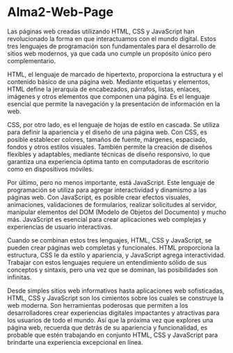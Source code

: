 # Alma2-Web-Page

Las páginas web creadas utilizando HTML, CSS y JavaScript han revolucionado la forma en que interactuamos con el mundo digital. Estos tres lenguajes de programación son fundamentales para el desarrollo de sitios web modernos, ya que cada uno cumple un propósito único pero complementario.

HTML, el lenguaje de marcado de hipertexto, proporciona la estructura y el contenido básico de una página web. Mediante etiquetas y elementos, HTML define la jerarquía de encabezados, párrafos, listas, enlaces, imágenes y otros elementos que componen una página. Es el lenguaje esencial que permite la navegación y la presentación de información en la web.

CSS, por otro lado, es el lenguaje de hojas de estilo en cascada. Se utiliza para definir la apariencia y el diseño de una página web. Con CSS, es posible establecer colores, tamaños de fuente, márgenes, espaciado, fondos y otros estilos visuales. También permite la creación de diseños flexibles y adaptables, mediante técnicas de diseño responsivo, lo que garantiza una experiencia óptima tanto en computadoras de escritorio como en dispositivos móviles.

Por último, pero no menos importante, está JavaScript. Este lenguaje de programación se utiliza para agregar interactividad y dinamismo a las páginas web. Con JavaScript, es posible crear efectos visuales, animaciones, validaciones de formularios, realizar solicitudes al servidor, manipular elementos del DOM (Modelo de Objetos del Documento) y mucho más. JavaScript es esencial para crear aplicaciones web complejas y experiencias de usuario interactivas.

Cuando se combinan estos tres lenguajes, HTML, CSS y JavaScript, se pueden crear páginas web completas y funcionales. HTML proporciona la estructura, CSS le da estilo y apariencia, y JavaScript agrega interactividad. Trabajar con estos lenguajes requiere un entendimiento sólido de sus conceptos y sintaxis, pero una vez que se dominan, las posibilidades son infinitas.

Desde simples sitios web informativos hasta aplicaciones web sofisticadas, HTML, CSS y JavaScript son los cimientos sobre los cuales se construye la web moderna. Son herramientas poderosas que permiten a los desarrolladores crear experiencias digitales impactantes y atractivas para los usuarios de todo el mundo. Así que la próxima vez que explores una página web, recuerda que detrás de su apariencia y funcionalidad, es probable que estén trabajando en conjunto HTML, CSS y JavaScript para brindarte una experiencia excepcional en línea.
